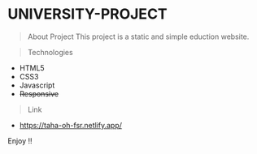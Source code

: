 ﻿# UNIVERSITY-PROJECT
> About Project
This project is a static and simple eduction website.

> Technologies
- HTML5
- CSS3
- Javascript
- ~~Responsive~~
> Link

- <https://taha-oh-fsr.netlify.app/>

Enjoy !!
